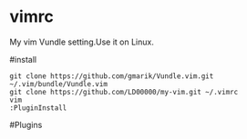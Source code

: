 # vimrc

My vim Vundle setting.Use it on Linux.

#install

```shell
git clone https://github.com/gmarik/Vundle.vim.git ~/.vim/bundle/Vundle.vim  
git clone https://github.com/LD00000/my-vim.git ~/.vimrc   
vim  
:PluginInstall
```
#Plugins
